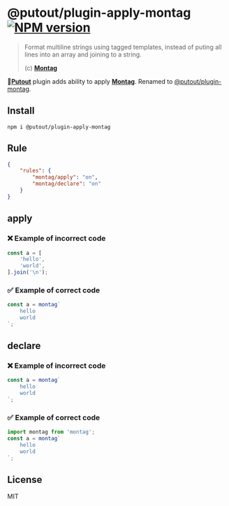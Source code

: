 # @putout/plugin-apply-montag [![NPM version][NPMIMGURL]][NPMURL]

[NPMIMGURL]: https://img.shields.io/npm/v/@putout/plugin-apply-montag.svg?style=flat&longCache=true
[NPMURL]: https://npmjs.org/package/@putout/plugin-apply-montag"npm"


> Format multiline strings using tagged templates, instead of puting all lines into an array and joining to a string.
>
> (c) [**Montag**](https://github.com/coderaiser/montag)

🐊[**Putout**](https://github.com/coderaiser/putout) plugin adds ability to apply [**Montag**](https://github.com/coderaiser/montag). Renamed to [@putout/plugin-montag](https://www.npmjs.com/package/@putout/plugin-montag).

## Install

```
npm i @putout/plugin-apply-montag
```

## Rule

```json
{
    "rules": {
        "montag/apply": "on",
        "montag/declare": "on"
    }
}
```

## apply

### ❌ Example of incorrect code

```js
const a = [
    'hello',
    'world',
].join('\n');
```

### ✅ Example of correct code

```js
const a = montag`
    hello
    world
`;
```

## declare

### ❌ Example of incorrect code

```js
const a = montag`
    hello
    world
`;
```

### ✅ Example of correct code

```js
import montag from 'montag';
const a = montag`
    hello
    world
`;
```

## License

MIT

